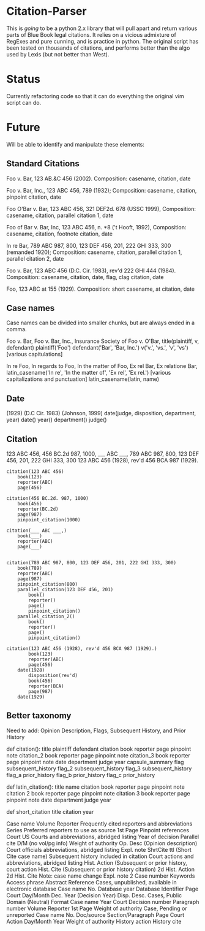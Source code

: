Citation-Parser
===============

This is *going* to be a python 2.x library that will pull apart and return various parts of Blue Book legal citations. It relies on a vicious admixture of RegExes and pure cunning, and is practice in python. The original script has been tested on thousands of citations, and performs better than the algo used by Lexis (but not better than West).


# Status


Currently refactoring code so that it can do everything the original vim script can do.

# Future

Will be able to identify and manipulate these elements:

## Standard Citations

Foo v. Bar, 123 AB.&C 456 (2002).
Composition: casename, citation, date
	
Foo v. Bar, Inc., 123 ABC 456, 789 (1932);
Composition: casename, citation, pinpoint citation, date

Foo O'Bar v. Bar, 123 ABC 456, 321 DEF2d. 678 (USSC 1999),
Composition: casename, citation, parallel citation 1, date

Foo of Bar v. Bar, Inc, 123 ABC 456, n. *8 ('t Hooft, 1992),
Composition: casename, citation, footnote citation, date

In re Bar, 789 ABC 987, 800, 123 DEF 456, 201, 222 GHI 333, 300 (remanded 1920);
Composition: casename, citation, parallel citation 1, parallel citation 2, date

Foo v. Bar, 123 ABC 456 (D.C. Cir. 1983), rev'd 222 GHI 444 (1984).
Composition: casename, citation, date, flag, clag citation, date

Foo, 123 ABC at 155 (1929).
Composition: short casename, at citation, date

## Case names

Case names can be divided into smaller chunks, but are always ended in a comma.

Foo v. Bar,
Foo v. Bar, Inc.,
Insurance Society of Foo v. O'Bar,
	title(plaintiff, v, defendant)
		plaintiff('Foo')
		defendant('Bar', 'Bar, Inc.')
		v('v.', 'vs.', 'v', 'vs') [various capitulations]

In re Foo,
In regards to Foo,
In the matter of Foo,
Ex rel Bar,
Ex relatione Bar,
	latin_casename('In re', 'In the matter of', 'Ex rel', 'Ex rel.') [various capitalizations and punctuation]
	latin_casename(latin, name)

## Date

(1929)
(D.C Cir. 1983)
(Johnson, 1999)
	date(judge, disposition, department, year)
	date()
		year()
		department()
		judge()

## Citation

123 ABC 456,
456 BC.2d 987, 1000,
___ ABC ___,
789 ABC 987, 800, 123 DEF 456, 201, 222 GHI 333, 300
123 ABC 456 (1928), rev'd 456 BCA 987 (1929).

	citation(123 ABC 456)
		book(123)
		reporter(ABC)
		page(456)

	citation(456 BC.2d. 987, 1000)
		book(456)
		reporter(BC.2d)
		page(987)
		pinpoint_citation(1000)

	citation(___ ABC ___,)
		book(___)
		reporter(ABC)
		page(___)	

	
	citation(789 ABC 987, 800, 123 DEF 456, 201, 222 GHI 333, 300)
		book(789)
		reporter(ABC)
		page(987)
		pinpoint_citation(800)
		parallel_citation(123 DEF 456, 201)
			book()
			reporter()
			page()
			pinpoint_citation()
		parallel_citation_2()
			book()
			reporter()
			page()
			pinpoint_citation()

	citation(123 ABC 456 (1928), rev'd 456 BCA 987 (1929).)
			book(123)
			reporter(ABC)
			page(456)
		date(1928)
			disposition(rev'd)
			book(456)
			reporter(BCA)
			page(987)
		date(1929)	

## Better taxonomy

Need to add: Opinion Description, Flags, Subsequent History, and Prior History

def citation():
	title
		plaintiff
		defendant
	citation
		book
		reporter
		page
		pinpoint
		note
	citation_2
		book
		reporter
		page
		pinpoint
		note
	citation_3
		book
		reporter
		page
		pinpoint
		note
	date
		department
		judge
		year
	capsule_summary
	flag
		subsequent_history
	flag_2
		subsequent_history
	flag_3
		subsequent_history
	flag_a
		prior_history
	flag_b
		prior_history
	flag_c
		prior_history
	
def latin_citation():
	title
		name
	citation
		book
		reporter
		page
		pinpoint
		note
	citation 2
		book
		reporter
		page
		pinpoint
		note
	citation 3
		book
		reporter
		page
		pinpoint
		note
	date
		department
		judge
		year

def short_citation
	title
	citation
	year	

Case name
Volume
Reporter
Frequently cited reporters and abbreviations
Series
Preferred reporters to use as source
1st Page
Pinpoint references
Court
US Courts and abbreviations, abridged listing
Year of decision
Parallel cite
D/M (no vol/pg info)
Weight of authority
Op. Desc (Opinion description)
Court officials abbreviations, abridged listing
Expl. note
ShrtCite ttl (Short Cite case name)
Subsequent history included in citation
Court actions and abbreviations, abridged listing
Hist. Action (Subsequent or prior history, court action
Hist. Cite (Subsequent or prior history citation)
2d Hist. Action
2d Hist. Cite
Note: case name change
Expl. note 2
Case number
Keywords
Access phrase
Abstract
Reference
Cases, unpublished, available in electronic database
Case name
No.
Database year
Database
Identifier
Page
Court
Day/Month
Dec. Year (Decision Year)
Disp. Desc.
Cases, Public Domain (Neutral) Format
Case name
Year
Court
Decision number
Paragraph number
Volume
Reporter
1st Page
Weight of authority
Case, Pending or unreported
Case name
No.
Doc/source
Section/Paragraph
Page
Court
Action
Day/Month
Year
Weight of authority
History action
History cite
